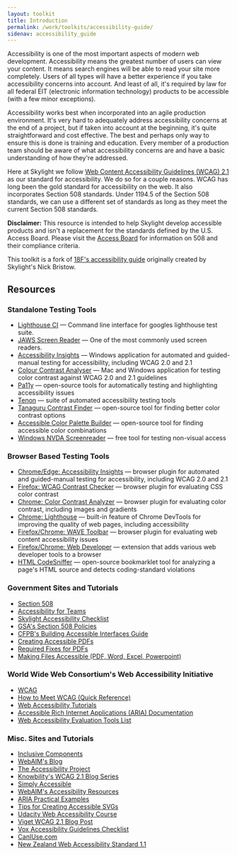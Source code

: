 ```yaml
---
layout: toolkit
title: Introduction
permalink: /work/toolkits/accessibility-guide/
sidenav: accessibility_guide
---
```


Accessibility is one of the most important aspects of modern web development. Accessibility means the greatest number of users can view your content. It means search engines will be able to read your site more completely. Users of all types will have a better experience if you take accessibility concerns into account. And least of all, it's required by law for all federal EIT (electronic information technology) products to be accessible (with a few minor exceptions).

Accessibility works best when incorporated into an agile production environment. It's very hard to adequately address accessibility concerns at the end of a project, but if taken into account at the beginning, it's quite straightforward and cost effective. The best and perhaps only way to ensure this is done is training and education. Every member of a production team should be aware of what accessibility concerns are and have a basic understanding of how they're addressed.

Here at Skylight we follow [Web Content Accessibility Guidelines (WCAG) 2.1](https://www.w3.org/TR/WCAG21/) as our standard for accessibility. We do so for a couple reasons. WCAG has long been the gold standard for accessibility on the web. It also incorporates Section 508 standards. Under 1194.5 of the Section 508 standards, we can use a different set of standards as long as they meet the current Section 508 standards.

__Disclaimer:__ This resource is intended to help Skylight develop accessible products and isn't a replacement for the standards defined by the U.S. Access Board. Please visit the [Access Board](http://www.access-board.gov/guidelines-and-standards/communications-and-it/about-the-section-508-standards/section-508-standards) for information on 508 and their compliance criteria.

This toolkit is a fork of [18F's accessibility guide](https://accessibility.18f.gov/) originally created by Skylight's Nick Bristow.

## Resources

### Standalone Testing Tools

* [Lighthouse CI](https://github.com/GoogleChrome/lighthouse-ci) &mdash; Command line interface for googles lighthouse test suite.
* [JAWS Screen Reader](https://www.freedomscientific.com/products/software/jaws/) &mdash; One of the most commonly used screen readers.
* [Accessibility Insights](https://accessibilityinsights.io/) &mdash; Windows application for automated and guided-manual testing for accessibility, including WCAG 2.0 and 2.1
* [Colour Contrast Analyser](https://developer.paciellogroup.com/resources/contrastanalyser/) &mdash; Mac and Windows application for testing color contrast against WCAG 2.0 and 2.1 guidelines
* [Pa11y](http://pa11y.org/) &mdash; open-source tools for automatically testing and highlighting accessibility issues
* [Tenon](https://tenon.io/) &mdash; suite of automated accessibility testing tools
* [Tanaguru Contrast Finder](http://contrast-finder.tanaguru.com/) &mdash; open-source tool for finding better color contrast options
* [Accessible Color Palette Builder](https://toolness.github.io/accessible-color-matrix/) &mdash; open-source tool for finding accessible color combinations
* [Windows NVDA Screenreader](https://www.nvaccess.org/download/) &mdash; free tool for testing non-visual access

### Browser Based Testing Tools
* [Chrome/Edge: Accessibility Insights](https://accessibilityinsights.io/) &mdash; browser plugin for automated and guided-manual testing for accessibility, including WCAG 2.0 and 2.1
* [Firefox: WCAG Contrast Checker](https://addons.mozilla.org/EN-US/firefox/addon/wcag-contrast-checker/) &mdash; browser plugin for evaluating CSS color contrast
* [Chrome: Color Contrast Analyzer](https://chrome.google.com/webstore/detail/color-contrast-analyzer/dagdlcijhfbmgkjokkjicnnfimlebcll?hl=en) &mdash; browser plugin for evaluating color contrast, including images and gradients
* [Chrome: Lighthouse](https://developers.google.com/web/tools/lighthouse) &mdash; built-in feature of Chrome DevTools for improving the quality of web pages, including accessibility
* [Firefox/Chrome: WAVE Toolbar](http://wave.webaim.org/extension/) &mdash; browser plugin for evaluating web content accessibility issues
* [Firefox/Chrome: Web Developer](https://chrispederick.com/work/web-developer/) &mdash;  extension that adds various web developer tools to a browser
* [HTML CodeSniffer](http://squizlabs.github.io/HTML_CodeSniffer/) &mdash; open-source bookmarklet tool for analyzing a page's HTML source and detects coding-standard violations

### Government Sites and Tutorials
* [Section 508](https://section508.gov/)
* [Accessibility for Teams](https://accessibility.digital.gov/)
* [Skylight Accessibility Checklist](./checklist/)
* [GSA's Section 508 Policies](http://www.gsa.gov/portal/content/105254)
* [CFPB's Building Accessible Interfaces Guide](http://cfpb.github.io/design-manual/best-practices/accessibility-best-practices)
* [Creating Accessible PDFs](http://www.section508.va.gov/support/tutorials/pdf/index.asp)
* [Required Fixes for PDFs](http://www.hhs.gov/web/section-508/making-files-accessible/pdf-required/index.html)
* [Making Files Accessible (PDF, Word, Excel, Powerpoint)](http://www.hhs.gov/web/section-508/making-files-accessible/index.html)

### World Wide Web Consortium's Web Accessibility Initiative
* [WCAG](https://www.w3.org/TR/WCAG21/)
* [How to Meet WCAG (Quick Reference)](https://www.w3.org/WAI/WCAG21/quickref/)
* [Web Accessibility Tutorials](https://www.w3.org/WAI/tutorials/)
* [Accessible Rich Internet Applications (ARIA) Documentation](https://www.w3.org/html/wg/drafts/html/master/dom.html#wai-aria)
* [Web Accessibility Evaluation Tools List](https://www.w3.org/WAI/ER/tools/)

### Misc. Sites and Tutorials
* [Inclusive Components](https://inclusive-components.design/)
* [WebAIM's Blog](http://webaim.org/blog/)
* [The Accessibility Project](http://a11yproject.com/)
* [Knowbility's WCAG 2.1 Blog Series](https://knowbility.org/blog/2018/WCAG21-intro/)
* [Simply Accessible](http://simplyaccessible.com/archives/)
* [WebAIM's Accessibility Resources](http://webaim.org/resources/)
* [ARIA Practical Examples](http://heydonworks.com/practical_aria_examples/)
* [Tips for Creating Accessible SVGs](http://www.sitepoint.com/tips-accessible-svg/)
* [Udacity Web Accessibility Course](https://www.udacity.com/course/web-accessibility--ud891)
* [Viget WCAG 2.1 Blog Post](https://www.viget.com/articles/what-you-need-to-know-about-wcag-2-1/)
* [Vox Accessibility Guidelines Checklist](http://accessibility.voxmedia.com/)
* [CanIUse.com](http://caniuse.com/)
* [New Zealand Web Accessibility Standard 1.1](https://www.digital.govt.nz/standards-and-guidance/nz-government-web-standards/web-accessibility-standard-1-1/)
